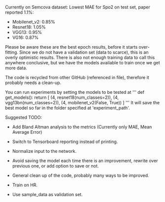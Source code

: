 Currently on Semcova dataset:
Lowest MAE for Spo2 on test set, paper reported 1.1%:

- Mobilenet_v2: 0.85%
- Resnet18: 1.05%
- VGG13: 0.95%
- VG16: 0.87%

Please be aware these are the best epoch results, before it starts over-fitting. Since we do not have a validation set (data to scarce), this is an overly optimistic results. There is also not enough training data to call this anywhere conclusive, but we have the models available to train once we get more data.

The code is recycled from other GitHub (referenced in file), therefore it probably needs a clean-up.

You can run experiments by setting the models to be tested at 
'''
def get_models():
    return [
        (4, resnet18(num_classes=2)),
        (4, vgg13bn(num_classes=2)),
        (4, mobilenet_v2(False, True))
    ]
'''
It will save the best model so far in the folder specified at 'experiment_path'.

Suggested TODO:

- Add Bland Altman analysis to the metrics (Currently only MAE, Mean Average Error)

- Switch to Tensorboard reporting instead of printing.

- Normalize input to the network.

- Avoid saving the model each time there is an improvement, rewrite over previous one, or add option to save or not.

- General clean up of the code, probably many ways to be improved.

- Train on HR.

- Use sample_data as validation set.

